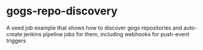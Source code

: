 # gogs-repo-discovery
A seed job example that shows how to discover gogs repositories and auto-create jenkins pipeline jobs for them, including webhooks for push-event triggers
